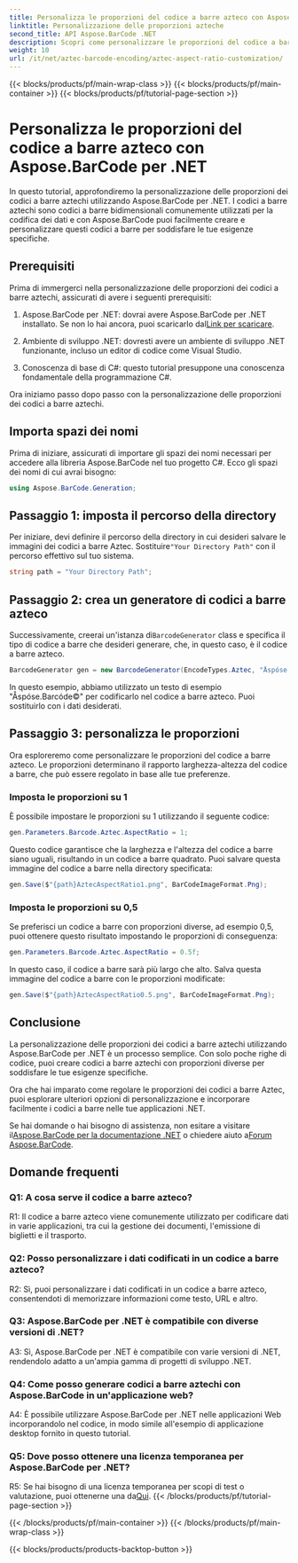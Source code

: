 ```yaml
---
title: Personalizza le proporzioni del codice a barre azteco con Aspose.BarCode per .NET
linktitle: Personalizzazione delle proporzioni azteche
second_title: API Aspose.BarCode .NET
description: Scopri come personalizzare le proporzioni del codice a barre azteco utilizzando Aspose.BarCode per .NET. Crea codici a barre unici e flessibili per le tue applicazioni .NET.
weight: 10
url: /it/net/aztec-barcode-encoding/aztec-aspect-ratio-customization/
---
```


{{< blocks/products/pf/main-wrap-class >}}
{{< blocks/products/pf/main-container >}}
{{< blocks/products/pf/tutorial-page-section >}}

# Personalizza le proporzioni del codice a barre azteco con Aspose.BarCode per .NET

In questo tutorial, approfondiremo la personalizzazione delle proporzioni dei codici a barre aztechi utilizzando Aspose.BarCode per .NET. I codici a barre aztechi sono codici a barre bidimensionali comunemente utilizzati per la codifica dei dati e con Aspose.BarCode puoi facilmente creare e personalizzare questi codici a barre per soddisfare le tue esigenze specifiche.

## Prerequisiti

Prima di immergerci nella personalizzazione delle proporzioni dei codici a barre aztechi, assicurati di avere i seguenti prerequisiti:

1.  Aspose.BarCode per .NET: dovrai avere Aspose.BarCode per .NET installato. Se non lo hai ancora, puoi scaricarlo dal[Link per scaricare](https://releases.aspose.com/barcode/net/).

2. Ambiente di sviluppo .NET: dovresti avere un ambiente di sviluppo .NET funzionante, incluso un editor di codice come Visual Studio.

3. Conoscenza di base di C#: questo tutorial presuppone una conoscenza fondamentale della programmazione C#.

Ora iniziamo passo dopo passo con la personalizzazione delle proporzioni dei codici a barre aztechi.

## Importa spazi dei nomi

Prima di iniziare, assicurati di importare gli spazi dei nomi necessari per accedere alla libreria Aspose.BarCode nel tuo progetto C#. Ecco gli spazi dei nomi di cui avrai bisogno:

```csharp
using Aspose.BarCode.Generation;
```

## Passaggio 1: imposta il percorso della directory

 Per iniziare, devi definire il percorso della directory in cui desideri salvare le immagini dei codici a barre Aztec. Sostituire`"Your Directory Path"` con il percorso effettivo sul tuo sistema.

```csharp
string path = "Your Directory Path";
```

## Passaggio 2: crea un generatore di codici a barre azteco

 Successivamente, creerai un'istanza di`BarcodeGenerator` class e specifica il tipo di codice a barre che desideri generare, che, in questo caso, è il codice a barre azteco.

```csharp
BarcodeGenerator gen = new BarcodeGenerator(EncodeTypes.Aztec, "Åspóse.Barcóde©");
```

In questo esempio, abbiamo utilizzato un testo di esempio "Åspóse.Barcóde©" per codificarlo nel codice a barre azteco. Puoi sostituirlo con i dati desiderati.

## Passaggio 3: personalizza le proporzioni

Ora esploreremo come personalizzare le proporzioni del codice a barre azteco. Le proporzioni determinano il rapporto larghezza-altezza del codice a barre, che può essere regolato in base alle tue preferenze.

### Imposta le proporzioni su 1

È possibile impostare le proporzioni su 1 utilizzando il seguente codice:

```csharp
gen.Parameters.Barcode.Aztec.AspectRatio = 1;
```

Questo codice garantisce che la larghezza e l'altezza del codice a barre siano uguali, risultando in un codice a barre quadrato. Puoi salvare questa immagine del codice a barre nella directory specificata:

```csharp
gen.Save($"{path}AztecAspectRatio1.png", BarCodeImageFormat.Png);
```

### Imposta le proporzioni su 0,5

Se preferisci un codice a barre con proporzioni diverse, ad esempio 0,5, puoi ottenere questo risultato impostando le proporzioni di conseguenza:

```csharp
gen.Parameters.Barcode.Aztec.AspectRatio = 0.5f;
```

In questo caso, il codice a barre sarà più largo che alto. Salva questa immagine del codice a barre con le proporzioni modificate:

```csharp
gen.Save($"{path}AztecAspectRatio0.5.png", BarCodeImageFormat.Png);
```

## Conclusione

La personalizzazione delle proporzioni dei codici a barre aztechi utilizzando Aspose.BarCode per .NET è un processo semplice. Con solo poche righe di codice, puoi creare codici a barre aztechi con proporzioni diverse per soddisfare le tue esigenze specifiche.

Ora che hai imparato come regolare le proporzioni dei codici a barre Aztec, puoi esplorare ulteriori opzioni di personalizzazione e incorporare facilmente i codici a barre nelle tue applicazioni .NET.

 Se hai domande o hai bisogno di assistenza, non esitare a visitare il[Aspose.BarCode per la documentazione .NET](https://reference.aspose.com/barcode/net/) o chiedere aiuto a[Forum Aspose.BarCode](https://forum.aspose.com/c/barcode/13).

## Domande frequenti

### Q1: A cosa serve il codice a barre azteco?

R1: Il codice a barre azteco viene comunemente utilizzato per codificare dati in varie applicazioni, tra cui la gestione dei documenti, l'emissione di biglietti e il trasporto.

### Q2: Posso personalizzare i dati codificati in un codice a barre azteco?

R2: Sì, puoi personalizzare i dati codificati in un codice a barre azteco, consentendoti di memorizzare informazioni come testo, URL e altro.

### Q3: Aspose.BarCode per .NET è compatibile con diverse versioni di .NET?

A3: Sì, Aspose.BarCode per .NET è compatibile con varie versioni di .NET, rendendolo adatto a un'ampia gamma di progetti di sviluppo .NET.

### Q4: Come posso generare codici a barre aztechi con Aspose.BarCode in un'applicazione web?

A4: È possibile utilizzare Aspose.BarCode per .NET nelle applicazioni Web incorporandolo nel codice, in modo simile all'esempio di applicazione desktop fornito in questo tutorial.

### Q5: Dove posso ottenere una licenza temporanea per Aspose.BarCode per .NET?

R5: Se hai bisogno di una licenza temporanea per scopi di test o valutazione, puoi ottenerne una da[Qui](https://purchase.aspose.com/temporary-license/).
{{< /blocks/products/pf/tutorial-page-section >}}

{{< /blocks/products/pf/main-container >}}
{{< /blocks/products/pf/main-wrap-class >}}

{{< blocks/products/products-backtop-button >}}
